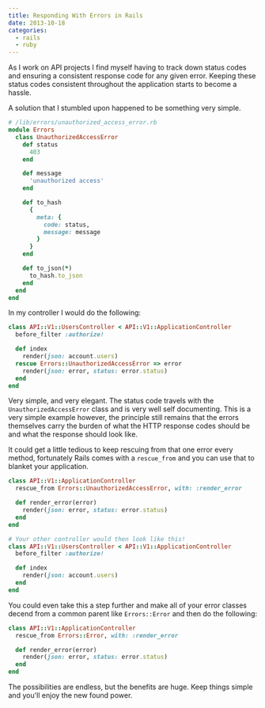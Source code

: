 ```yaml
---
title: Responding With Errors in Rails
date: 2013-10-18
categories:
  - rails
  - ruby
---
```


As I work on API projects I find myself having to track down status codes and
ensuring a consistent response code for any given error. Keeping these status
codes consistent throughout the application starts to become a hassle.

A solution that I stumbled upon happened to be something very simple.

```ruby
# /lib/errors/unauthorized_access_error.rb
module Errors
  class UnauthorizedAccessError
    def status
      403
    end

    def message
      'unauthorized access'
    end

    def to_hash
      {
        meta: {
          code: status,
          message: message
        }
      }
    end

    def to_json(*)
      to_hash.to_json
    end
  end
end
```

In my controller I would do the following:

```ruby
class API::V1::UsersController < API::V1::ApplicationController
  before_filter :authorize!

  def index
    render(json: account.users)
  rescue Errors::UnauthorizedAccessError => error
    render(json: error, status: error.status)
  end
end
```

Very simple, and very elegant. The status code travels with the
`UnauthorizedAccessError` class and is very well self documenting. This is a
very simple example however, the principle still remains that the errors
themselves carry the burden of what the HTTP response codes should be and what
the response should look like.

It could get a little tedious to keep rescuing from that one error every method,
fortunately Rails comes with a `rescue_from` and you can use that to blanket
your application.

```ruby
class API::V1::ApplicationController
  rescue_from Errors::UnauthorizedAccessError, with: :render_error

  def render_error(error)
    render(json: error, status: error.status)
  end
end

# Your other controller would then look like this!
class API::V1::UsersController < API::V1::ApplicationController
  before_filter :authorize!

  def index
    render(json: account.users)
  end
end
```

You could even take this a step further and make all of your error classes
decend from a common parent like `Errors::Error` and then do the following:

```ruby
class API::V1::ApplicationController
  rescue_from Errors::Error, with: :render_error

  def render_error(error)
    render(json: error, status: error.status)
  end
end
```

The possibilities are endless, but the benefits are huge. Keep things simple and
you'll enjoy the new found power.
